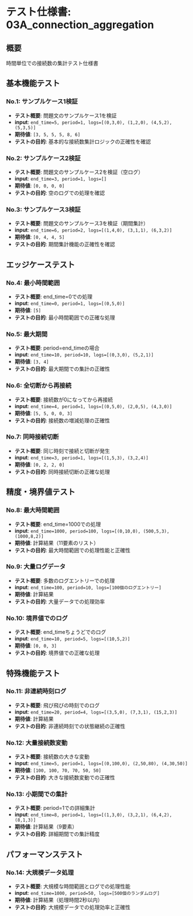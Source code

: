 # テスト仕様書: 03A_connection_aggregation

## 概要
時間単位での接続数の集計テスト仕様書

## 基本機能テスト

### No.1: サンプルケース1検証
- **テスト概要**: 問題文のサンプルケース1を検証
- **input**: `end_time=5, period=1, logs=[(0,3,0), (1,2,0), (4,5,2), (5,3,5)]`
- **期待値**: `[3, 5, 5, 5, 8, 6]`
- **テストの目的**: 基本的な接続数集計ロジックの正確性を確認

### No.2: サンプルケース2検証
- **テスト概要**: 問題文のサンプルケース2を検証（空ログ）
- **input**: `end_time=3, period=1, logs=[]`
- **期待値**: `[0, 0, 0, 0]`
- **テストの目的**: 空のログでの処理を確認

### No.3: サンプルケース3検証
- **テスト概要**: 問題文のサンプルケース3を検証（期間集計）
- **input**: `end_time=6, period=2, logs=[(1,4,0), (3,1,1), (6,3,2)]`
- **期待値**: `[0, 4, 4, 5]`
- **テストの目的**: 期間集計機能の正確性を確認

## エッジケーステスト

### No.4: 最小時間範囲
- **テスト概要**: end_time=0での処理
- **input**: `end_time=0, period=1, logs=[(0,5,0)]`
- **期待値**: `[5]`
- **テストの目的**: 最小時間範囲での正確な処理

### No.5: 最大期間
- **テスト概要**: period=end_timeの場合
- **input**: `end_time=10, period=10, logs=[(0,3,0), (5,2,1)]`
- **期待値**: `[3, 4]`
- **テストの目的**: 最大期間での集計の正確性

### No.6: 全切断から再接続
- **テスト概要**: 接続数が0になってから再接続
- **input**: `end_time=4, period=1, logs=[(0,5,0), (2,0,5), (4,3,0)]`
- **期待値**: `[5, 5, 0, 0, 3]`
- **テストの目的**: 接続数の増減処理の正確性

### No.7: 同時接続切断
- **テスト概要**: 同じ時刻で接続と切断が発生
- **input**: `end_time=3, period=1, logs=[(1,5,3), (3,2,4)]`
- **期待値**: `[0, 2, 2, 0]`
- **テストの目的**: 同時接続切断の正確な処理

## 精度・境界値テスト

### No.8: 最大時間範囲
- **テスト概要**: end_time=1000での処理
- **input**: `end_time=1000, period=100, logs=[(0,10,0), (500,5,3), (1000,8,2)]`
- **期待値**: 計算結果（11要素のリスト）
- **テストの目的**: 最大時間範囲での処理性能と正確性

### No.9: 大量ログデータ
- **テスト概要**: 多数のログエントリーでの処理
- **input**: `end_time=100, period=10, logs=[100個のログエントリー]`
- **期待値**: 計算結果
- **テストの目的**: 大量データでの処理効率

### No.10: 境界値でのログ
- **テスト概要**: end_timeちょうどでのログ
- **input**: `end_time=10, period=5, logs=[(10,5,2)]`
- **期待値**: `[0, 0, 3]`
- **テストの目的**: 境界値での正確な処理

## 特殊機能テスト

### No.11: 非連続時刻ログ
- **テスト概要**: 飛び飛びの時刻でのログ
- **input**: `end_time=20, period=4, logs=[(3,5,0), (7,3,1), (15,2,3)]`
- **期待値**: 計算結果
- **テストの目的**: 非連続時刻での状態継続の正確性

### No.12: 大量接続数変動
- **テスト概要**: 接続数の大きな変動
- **input**: `end_time=5, period=1, logs=[(0,100,0), (2,50,80), (4,30,50)]`
- **期待値**: `[100, 100, 70, 70, 50, 50]`
- **テストの目的**: 大きな接続数変動での正確性

### No.13: 小期間での集計
- **テスト概要**: period=1での詳細集計
- **input**: `end_time=8, period=1, logs=[(1,3,0), (3,2,1), (6,4,2), (8,1,3)]`
- **期待値**: 計算結果（9要素）
- **テストの目的**: 詳細期間での集計精度

## パフォーマンステスト

### No.14: 大規模データ処理
- **テスト概要**: 大規模な時間範囲とログでの処理性能
- **input**: `end_time=1000, period=50, logs=[500個のランダムログ]`
- **期待値**: 計算結果（処理時間2秒以内）
- **テストの目的**: 大規模データでの処理効率と正確性